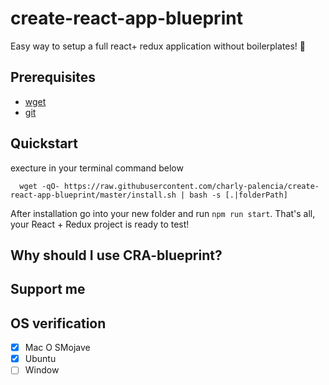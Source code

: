 # create-react-app-blueprint

Easy way to setup a full react+ redux application without boilerplates! :tada:

## Prerequisites

- [wget](https://www.gnu.org/software/wget/) 
- [git](https://git-scm.com/)

## Quickstart
execture in your terminal command below

```
  wget -qO- https://raw.githubusercontent.com/charly-palencia/create-react-app-blueprint/master/install.sh | bash -s [.|folderPath]
```

After installation go into your new folder and run `npm run start`. That's all, your React + Redux project is ready to test!


## Why should I use CRA-blueprint?

## Support me

## OS verification
- [x] Mac O SMojave
- [x] Ubuntu
- [ ] Window 
